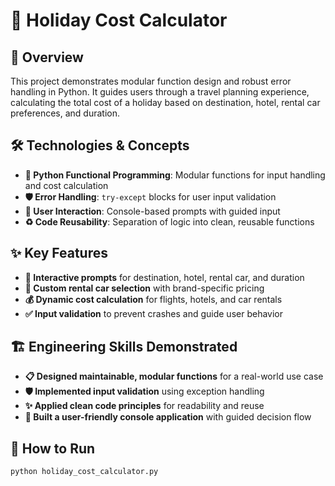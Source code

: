 # 🧳 Holiday Cost Calculator

## 📖 Overview
This project demonstrates modular function design and robust error handling in Python. It guides users through a travel planning experience, calculating the total cost of a holiday based on destination, hotel, rental car preferences, and duration.

## 🛠 Technologies & Concepts
- **🐍 Python Functional Programming**: Modular functions for input handling and cost calculation
- **🛡 Error Handling**: `try-except` blocks for user input validation
- **💬 User Interaction**: Console-based prompts with guided input
- **♻ Code Reusability**: Separation of logic into clean, reusable functions

## ✨ Key Features
- **🎯 Interactive prompts** for destination, hotel, rental car, and duration
- **🚗 Custom rental car selection** with brand-specific pricing
- **💰 Dynamic cost calculation** for flights, hotels, and car rentals
- **✅ Input validation** to prevent crashes and guide user behavior

## 🏗 Engineering Skills Demonstrated
- **📋 Designed maintainable, modular functions** for a real-world use case
- **🛡 Implemented input validation** using exception handling
- **✨ Applied clean code principles** for readability and reuse
- **👥 Built a user-friendly console application** with guided decision flow

## 🚀 How to Run
```bash
python holiday_cost_calculator.py
